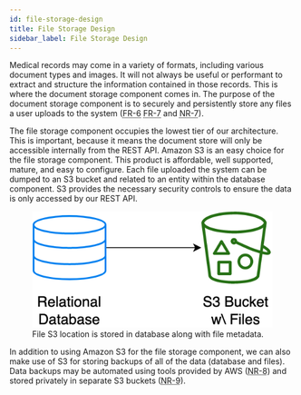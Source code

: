 ```yaml
---
id: file-storage-design
title: File Storage Design
sidebar_label: File Storage Design
---
```


Medical records may come in a variety of formats, including various document types and images. It will not always be useful or performant to extract and structure the information contained in those records. This is where the document storage component comes in. The purpose of the document storage component is to securely and persistently store any files a user uploads to the system (<abbr title="Business users and employees may create or modify medical records for pets in the system.">FR-6</abbr> <abbr title="Personal users may upload supporting documentation for their pets (e.g. scanned or electronic copies of medical services).">FR-7</abbr> and <abbr title="Appropriate measures should be taken to ensure data servers are secured.">NR-7</abbr>).

The file storage component occupies the lowest tier of our architecture. This is important, because it means the document store will only be accessible internally from the REST API. Amazon S3 is an easy choice for the file storage component. This product is affordable, well supported, mature, and easy to configure. Each file uploaded the system can be dumped to an S3 bucket and related to an entity within the database component. S3 provides the necessary security controls to ensure the data is only accessed by our REST API.

<figure>
  <img src="assets/file-storage.png" alt="Diagram of relational DB and S3 bucket." class="file-storage-diagram"/>
  <figcaption>File S3 location is stored in database along with file metadata.</figcaption>
</figure>

In addition to using Amazon S3 for the file storage component, we can also make use of S3 for storing backups of all of the data (database and files). Data backups may be automated using tools provided by AWS (<abbr title="Data backups should be created daily (minimum).">NR-8</abbr>) and stored privately in separate S3 buckets (<abbr title="Data backups should be securely stored separately NRom data servers.">NR-9</abbr>).
